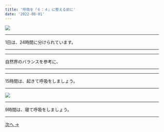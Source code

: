 ```yaml
---
title: '呼吸を「６：４」に整える前に'
date: '2022-08-01'
---
```

![](/images/001.jpg)
***
1日は、24時間に分けられています。
***
***
自然界のバランスを参考に、
***
***
15時間は、起きて呼吸をしましょう。
***
![](/images/001_.jpg)
***
9時間は、寝て呼吸をしましょう。
***
[ 次へ → ](/posts/02)
